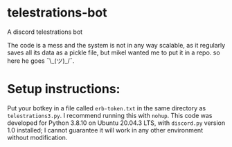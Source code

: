 # telestrations-bot
A discord telestrations bot

The code is a mess and the system is not in any way scalable, as it regularly saves all its data as a pickle file, but mikel wanted me to put it in a repo. so here he goes ¯\\_(ツ)\_/¯.


# Setup instructions:
Put your botkey in a file called `erb-token.txt` in the same directory as `telestrations3.py`. I recommend running this with `nohup`.
This code was developed for Python 3.8.10 on Ubuntu 20.04.3 LTS, with `discord.py` version 1.0 installed; I cannot guarantee it will work in any other environment without modification.
